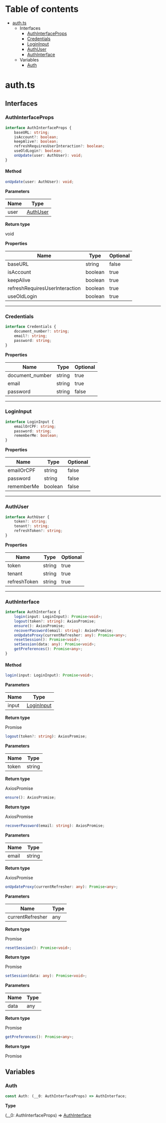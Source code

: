 # Table of contents

* [auth.ts][SourceFile-0]
    * Interfaces
        * [AuthInterfaceProps][InterfaceDeclaration-0]
        * [Credentials][InterfaceDeclaration-2]
        * [LoginInput][InterfaceDeclaration-3]
        * [AuthUser][InterfaceDeclaration-1]
        * [AuthInterface][InterfaceDeclaration-4]
    * Variables
        * [Auth][VariableDeclaration-0]

# auth.ts

## Interfaces

### AuthInterfaceProps

```typescript
interface AuthInterfaceProps {
    baseURL: string;
    isAccount?: boolean;
    keepAlive?: boolean;
    refreshRequiresUserInteraction?: boolean;
    useOldLogin?: boolean;
    onUpdate(user: AuthUser): void;
}
```
#### Method

```typescript
onUpdate(user: AuthUser): void;
```

**Parameters**

| Name | Type                               |
| ---- | ---------------------------------- |
| user | [AuthUser][InterfaceDeclaration-1] |

**Return type**

void


**Properties**

| Name                           | Type    | Optional |
| ------------------------------ | ------- | -------- |
| baseURL                        | string  | false    |
| isAccount                      | boolean | true     |
| keepAlive                      | boolean | true     |
| refreshRequiresUserInteraction | boolean | true     |
| useOldLogin                    | boolean | true     |

----------

### Credentials

```typescript
interface Credentials {
    document_number?: string;
    email?: string;
    password: string;
}
```

**Properties**

| Name            | Type   | Optional |
| --------------- | ------ | -------- |
| document_number | string | true     |
| email           | string | true     |
| password        | string | false    |

----------

### LoginInput

```typescript
interface LoginInput {
    emailOrCPF: string;
    password: string;
    rememberMe: boolean;
}
```

**Properties**

| Name       | Type    | Optional |
| ---------- | ------- | -------- |
| emailOrCPF | string  | false    |
| password   | string  | false    |
| rememberMe | boolean | false    |

----------

### AuthUser

```typescript
interface AuthUser {
    token?: string;
    tenant?: string;
    refreshToken?: string;
}
```

**Properties**

| Name         | Type   | Optional |
| ------------ | ------ | -------- |
| token        | string | true     |
| tenant       | string | true     |
| refreshToken | string | true     |

----------

### AuthInterface

```typescript
interface AuthInterface {
    login(input: LoginInput): Promise<void>;
    logout(token?: string): AxiosPromise;
    ensure(): AxiosPromise;
    recoverPassword(email: string): AxiosPromise;
    onUpdateProxy(currentRefresher: any): Promise<any>;
    resetSession(): Promise<void>;
    setSession(data: any): Promise<void>;
    getPreferences(): Promise<any>;
}
```
#### Method

```typescript
login(input: LoginInput): Promise<void>;
```

**Parameters**

| Name  | Type                                 |
| ----- | ------------------------------------ |
| input | [LoginInput][InterfaceDeclaration-3] |

**Return type**

Promise<void>

```typescript
logout(token?: string): AxiosPromise;
```

**Parameters**

| Name  | Type   |
| ----- | ------ |
| token | string |

**Return type**

AxiosPromise

```typescript
ensure(): AxiosPromise;
```

**Return type**

AxiosPromise

```typescript
recoverPassword(email: string): AxiosPromise;
```

**Parameters**

| Name  | Type   |
| ----- | ------ |
| email | string |

**Return type**

AxiosPromise

```typescript
onUpdateProxy(currentRefresher: any): Promise<any>;
```

**Parameters**

| Name             | Type |
| ---------------- | ---- |
| currentRefresher | any  |

**Return type**

Promise<any>

```typescript
resetSession(): Promise<void>;
```

**Return type**

Promise<void>

```typescript
setSession(data: any): Promise<void>;
```

**Parameters**

| Name | Type |
| ---- | ---- |
| data | any  |

**Return type**

Promise<void>

```typescript
getPreferences(): Promise<any>;
```

**Return type**

Promise<any>


## Variables

### Auth

```typescript
const Auth: (__0: AuthInterfaceProps) => AuthInterface;
```

**Type**

(__0: AuthInterfaceProps) => [AuthInterface][InterfaceDeclaration-4]

[SourceFile-0]: auth.md#authts
[InterfaceDeclaration-0]: auth.md#authinterfaceprops
[InterfaceDeclaration-1]: auth.md#authuser
[InterfaceDeclaration-2]: auth.md#credentials
[InterfaceDeclaration-3]: auth.md#logininput
[InterfaceDeclaration-1]: auth.md#authuser
[InterfaceDeclaration-4]: auth.md#authinterface
[InterfaceDeclaration-3]: auth.md#logininput
[VariableDeclaration-0]: auth.md#auth
[InterfaceDeclaration-4]: auth.md#authinterface